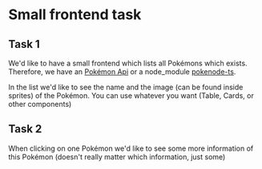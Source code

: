 # Small frontend task

## Task 1
We'd like to have a small frontend which lists all Pokémons which exists. Therefore, we have an [Pokémon Api](https://pokeapi.co/docs/v2#info) or a node_module [pokenode-ts](https://github.com/Gabb-c/pokenode-ts).

In the list we'd like to see the name and the image (can be found inside sprites) of the Pokémon. You can use whatever you want (Table, Cards, or other components)

## Task 2
When clicking on one Pokémon we'd like to see some more information of this Pokémon (doesn't really matter which information, just some)
